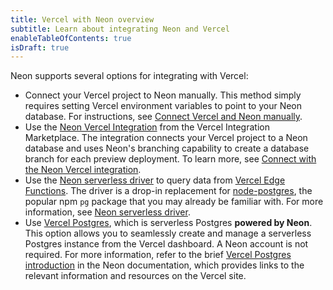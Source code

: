 ```yaml
---
title: Vercel with Neon overview
subtitle: Learn about integrating Neon and Vercel
enableTableOfContents: true
isDraft: true
---
```


Neon supports several options for integrating with Vercel:

- Connect your Vercel project to Neon manually. This method simply requires setting Vercel environment variables to point to your Neon database. For instructions, see [Connect Vercel and Neon manually](../vercel-manual).
- Use the [Neon Vercel Integration](https://vercel.com/integrations/neon) from the Vercel Integration Marketplace. The integration connects your Vercel project to a Neon database and uses Neon's branching capability to create a database branch for each preview deployment. To learn more, see [Connect with the Neon Vercel integration](../vercel).
- Use the [Neon serverless driver](https://github.com/neondatabase/serverless) to query data from [Vercel Edge Functions](https://vercel.com/docs/concepts/functions/edge-functions). The driver is a drop-in replacement for [node-postgres](https://node-postgres.com/), the popular npm `pg` package that you may already be familiar with. For more information, see [Neon serverless driver](../serverless/serverless-driver).
- Use [Vercel Postgres](https://vercel.com/docs/storage/vercel-postgres), which is serverless Postgres **powered by Neon**. This option allows you to seamlessly create and manage a serverless Postgres instance from the Vercel dashboard. A Neon account is not required. For more information, refer to the brief [Vercel Postgres introduction](../vercel-postgres) in the Neon documentation, which provides links to the relevant information and resources on the Vercel site.
